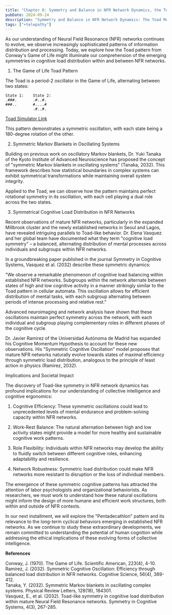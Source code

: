 ```yaml
---
title: "Chapter 8: Symmetry and Balance in NFR Network Dynamics, the Toad Model"
pubDate: 2024-09-24
description: "Symmetry and Balance in NFR Network Dynamics: The Toad Model"
tags: ["+telepathy"]
---
```


As our understanding of Neural Field Resonance (NFR) networks continues to evolve, we observe increasingly sophisticated patterns of information distribution and processing. Today, we explore how the Toad pattern from Conway's Game of Life might illuminate our comprehension of the emerging symmetries in cognitive load distribution within and between NFR networks.

1. The Game of Life Toad Pattern

The Toad is a period-2 oscillator in the Game of Life, alternating between two states:

```
State 1:    State 2:
.###.       .#..#.
###..       #....#
            .#..#.
```

[Toad Simulator Link](https://buildlittleworlds.github.io/game-of-life-app/oscillators.html)

This pattern demonstrates a symmetric oscillation, with each state being a 180-degree rotation of the other.

2. Symmetric Markov Blankets in Oscillating Systems

Building on previous work on oscillatory Markov blankets, Dr. Yuki Tanaka of the Kyoto Institute of Advanced Neuroscience has proposed the concept of "symmetric Markov blankets in oscillating systems" (Tanaka, 2032). This framework describes how statistical boundaries in complex systems can exhibit symmetrical transformations while maintaining overall system integrity.

Applied to the Toad, we can observe how the pattern maintains perfect rotational symmetry in its oscillation, with each cell playing a dual role across the two states.

3. Symmetrical Cognitive Load Distribution in NFR Networks

Recent observations of mature NFR networks, particularly in the expanded Millbrook cluster and the newly established networks in Seoul and Lagos, have revealed intriguing parallels to Toad-like behavior. Dr. Elena Vasquez and her global team have documented what they term "cognitive load symmetry" – a balanced, alternating distribution of mental processes across individuals and subgroups within NFR networks.

In a groundbreaking paper published in the journal Symmetry in Cognitive Systems, Vasquez et al. (2032) describe these symmetric dynamics:

"We observe a remarkable phenomenon of cognitive load balancing within established NFR networks. Subgroups within the network alternate between states of high and low cognitive activity in a manner strikingly similar to the Toad pattern in cellular automata. This oscillation allows for efficient distribution of mental tasks, with each subgroup alternating between periods of intense processing and relative rest."

Advanced neuroimaging and network analysis have shown that these oscillations maintain perfect symmetry across the network, with each individual and subgroup playing complementary roles in different phases of the cognitive cycle.

Dr. Javier Ramirez of the Universidad Autónoma de Madrid has expanded his Cognitive Momentum Hypothesis to account for these new observations. His "Symmetric Cognitive Oscillation" model proposes that mature NFR networks naturally evolve towards states of maximal efficiency through symmetric load distribution, analogous to the principle of least action in physics (Ramirez, 2032).

Implications and Societal Impact

The discovery of Toad-like symmetry in NFR network dynamics has profound implications for our understanding of collective intelligence and cognitive ergonomics:

1. Cognitive Efficiency: These symmetric oscillations could lead to unprecedented levels of mental endurance and problem-solving capacity within NFR networks.

2. Work-Rest Balance: The natural alternation between high and low activity states might provide a model for more healthy and sustainable cognitive work patterns.

3. Role Flexibility: Individuals within NFR networks may develop the ability to fluidly switch between different cognitive roles, enhancing adaptability and resilience.

4. Network Robustness: Symmetric load distribution could make NFR networks more resistant to disruption or the loss of individual members.

The emergence of these symmetric cognitive patterns has attracted the attention of labor psychologists and organizational behaviorists. As researchers, we must work to understand how these natural oscillations might inform the design of more humane and efficient work structures, both within and outside of NFR contexts.

In our next installment, we will explore the "Pentadecathlon" pattern and its relevance to the long-term cyclical behaviors emerging in established NFR networks. As we continue to study these extraordinary developments, we remain committed to understanding the potential of human cognition while addressing the ethical implications of these evolving forms of collective intelligence.

**References**

Conway, J. (1970). The Game of Life. Scientific American, 223(4), 4-10.  
Ramirez, J. (2032). Symmetric Cognitive Oscillation: Efficiency through balanced load distribution in NFR networks. Cognitive Science, 56(4), 389-412.  
Tanaka, Y. (2032). Symmetric Markov blankets in oscillating complex systems. Physical Review Letters, 128(18), 184301.  
Vasquez, E., et al. (2032). Toad-like symmetry in cognitive load distribution within mature Neural Field Resonance networks. Symmetry in Cognitive Systems, 4(3), 267-285.